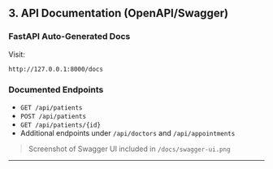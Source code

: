 ## 3. API Documentation (OpenAPI/Swagger)

### FastAPI Auto-Generated Docs

Visit:

```
http://127.0.0.1:8000/docs
```

### Documented Endpoints

* `GET /api/patients`
* `POST /api/patients`
* `GET /api/patients/{id}`
* Additional endpoints under `/api/doctors` and `/api/appointments`

> Screenshot of Swagger UI included in `/docs/swagger-ui.png`

---


